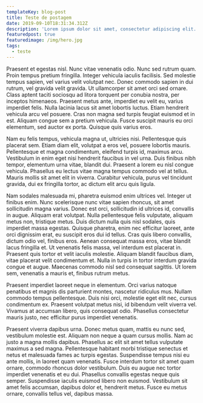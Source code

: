```yaml
---
templateKey: blog-post
title: Teste de postagem
date: 2019-09-10T18:31:34.312Z
description: 'Lorem ipsum dolor sit amet, consectetur adipiscing elit. '
featuredpost: true
featuredimage: /img/hero.jpg
tags:
  - teste
---
```

Praesent et egestas nisl. Nunc vitae venenatis odio. Nunc sed rutrum quam. Proin tempus pretium fringilla. Integer vehicula iaculis facilisis. Sed molestie tempus sapien, vel varius velit volutpat nec. Donec commodo sapien in dui rutrum, vel gravida velit gravida. Ut ullamcorper sit amet orci sed ornare. Class aptent taciti sociosqu ad litora torquent per conubia nostra, per inceptos himenaeos. Praesent metus ante, imperdiet eu velit eu, varius imperdiet felis. Nulla lacinia lacus sit amet lobortis luctus. Etiam hendrerit vehicula arcu vel posuere. Cras non magna sed turpis feugiat euismod et in est. Aliquam congue sem a pretium vehicula. Fusce suscipit mauris eu orci elementum, sed auctor ex porta. Quisque quis varius eros.



Nam eu felis tempus, vehicula magna ut, ultricies nisi. Pellentesque quis placerat sem. Etiam diam elit, volutpat a eros vel, posuere lobortis mauris. Pellentesque et magna condimentum, eleifend turpis id, maximus arcu. Vestibulum in enim eget nisi hendrerit faucibus in vel urna. Duis finibus nibh tempor, elementum urna vitae, blandit dui. Praesent a lorem eu nisl congue vehicula. Phasellus eu lectus vitae magna tempus commodo vel at tellus. Mauris mollis sit amet elit in viverra. Curabitur vehicula, purus vel tincidunt gravida, dui ex fringilla tortor, ac dictum elit arcu quis ligula.



Nam sodales malesuada mi, pharetra euismod enim ultrices vel. Integer ut finibus enim. Nunc scelerisque nunc vitae sapien rhoncus, sit amet sollicitudin magna varius. Donec est orci, sollicitudin id ultrices id, convallis in augue. Aliquam erat volutpat. Nulla pellentesque felis vulputate, aliquam metus non, tristique metus. Duis dictum nulla quis nisl sodales, quis imperdiet massa egestas. Quisque pharetra, enim nec efficitur laoreet, ante orci dignissim erat, eu suscipit eros dui id tellus. Cras quis libero convallis, dictum odio vel, finibus eros. Aenean consequat massa eros, vitae blandit lacus fringilla et. Ut venenatis felis massa, vel interdum est placerat in. Praesent quis tortor et velit iaculis molestie. Aliquam blandit faucibus diam, vitae placerat velit condimentum et. Nulla in turpis in tortor interdum gravida congue et augue. Maecenas commodo nisl sed consequat sagittis. Ut lorem sem, venenatis a mauris et, finibus rutrum metus.



Praesent imperdiet laoreet neque in elementum. Orci varius natoque penatibus et magnis dis parturient montes, nascetur ridiculus mus. Nullam commodo tempus pellentesque. Duis nisi orci, molestie eget elit nec, cursus condimentum ex. Praesent volutpat metus nisi, id bibendum velit viverra vel. Vivamus at accumsan libero, quis consequat odio. Phasellus consectetur mauris justo, nec efficitur purus imperdiet venenatis.



Praesent viverra dapibus urna. Donec metus quam, mattis eu nunc sed, vestibulum molestie est. Aliquam non neque a quam cursus mollis. Nam ac justo a magna mollis dapibus. Phasellus ac elit sit amet tellus vulputate maximus a sed magna. Pellentesque habitant morbi tristique senectus et netus et malesuada fames ac turpis egestas. Suspendisse tempus nisi eu ante mollis, in laoreet quam venenatis. Fusce interdum tortor sit amet quam ornare, commodo rhoncus dolor vestibulum. Duis eu augue nec tortor imperdiet venenatis et eu dui. Phasellus convallis egestas neque quis semper. Suspendisse iaculis euismod libero non euismod. Vestibulum sit amet felis accumsan, dapibus dolor et, hendrerit metus. Fusce eu metus ornare, convallis tellus vel, dapibus massa.
